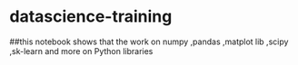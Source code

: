 # datascience-training


##this notebook shows that the work on numpy ,pandas ,matplot lib ,scipy ,sk-learn and more on  Python libraries 
